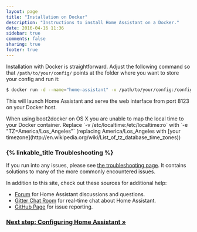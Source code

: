 ```yaml
---
layout: page
title: "Installation on Docker"
description: "Instructions to install Home Assistant on a Docker."
date: 2016-04-16 11:36
sidebar: true
comments: false
sharing: true
footer: true
---
```


Installation with Docker is straightforward. Adjust the following command so that `/path/to/your/config/` points at the folder where you want to store your config and run it:

```bash
$ docker run -d --name="home-assistant" -v /path/to/your/config:/config -v /etc/localtime:/etc/localtime:ro --net=host homeassistant/home-assistant
```

This will launch Home Assistant and serve the web interface from port 8123 on your Docker host.

<p class='note'>
When using boot2docker on OS X you are unable to map the local time to your Docker container. Replace `-v /etc/localtime:/etc/localtime:ro` with `-e "TZ=America/Los_Angeles"` (replacing America/Los_Angeles with [your timezone](http://en.wikipedia.org/wiki/List_of_tz_database_time_zones))
</p>

### {% linkable_title Troubleshooting %}

If you run into any issues, please see [the troubleshooting page](/getting-started/troubleshooting/). It contains solutions to many of the more commonly encountered issues.

In addition to this site, check out these sources for additional help:

 - [Forum](https://community.home-assistant.io) for Home Assistant discussions and questions.
 - [Gitter Chat Room](https://gitter.im/balloob/home-assistant) for real-time chat about Home Assistant.
 - [GitHub Page](https://github.com/home-assistant/home-assistant/issues) for issue reporting.

### [Next step: Configuring Home Assistant &raquo;](/getting-started/configuration/)
